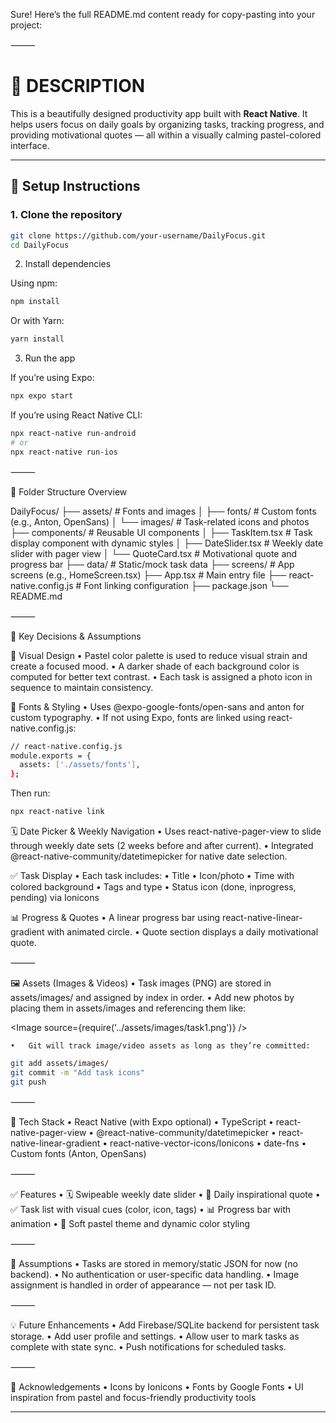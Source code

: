 Sure! Here’s the full README.md content ready for copy-pasting into your project:

⸻


# 📱 DESCRIPTION

This is a beautifully designed productivity app built with **React Native**. It helps users focus on daily goals by organizing tasks, tracking progress, and providing motivational quotes — all within a visually calming pastel-colored interface.

---

## 🚀 Setup Instructions

### 1. Clone the repository

```bash
git clone https://github.com/your-username/DailyFocus.git
cd DailyFocus
```
2. Install dependencies

Using npm:
```bash
npm install
```
Or with Yarn:
```bash
yarn install
```
3. Run the app

If you’re using Expo:
```bash
npx expo start
```
If you’re using React Native CLI:
```bash
npx react-native run-android
# or
npx react-native run-ios
```

⸻

📁 Folder Structure Overview

DailyFocus/
├── assets/                 # Fonts and images
│   ├── fonts/              # Custom fonts (e.g., Anton, OpenSans)
│   └── images/             # Task-related icons and photos
├── components/             # Reusable UI components
│   ├── TaskItem.tsx        # Task display component with dynamic styles
│   ├── DateSlider.tsx      # Weekly date slider with pager view
│   └── QuoteCard.tsx       # Motivational quote and progress bar
├── data/                   # Static/mock task data
├── screens/                # App screens (e.g., HomeScreen.tsx)
├── App.tsx                 # Main entry file
├── react-native.config.js  # Font linking configuration
├── package.json
└── README.md


⸻

🧠 Key Decisions & Assumptions

🎨 Visual Design
	•	Pastel color palette is used to reduce visual strain and create a focused mood.
	•	A darker shade of each background color is computed for better text contrast.
	•	Each task is assigned a photo icon in sequence to maintain consistency.

🧾 Fonts & Styling
	•	Uses @expo-google-fonts/open-sans and anton for custom typography.
	•	If not using Expo, fonts are linked using react-native.config.js:
```bash
// react-native.config.js
module.exports = {
  assets: ['./assets/fonts'],
};
```
Then run:
```bash
npx react-native link
```
🗓️ Date Picker & Weekly Navigation
	•	Uses react-native-pager-view to slide through weekly date sets (2 weeks before and after current).
	•	Integrated @react-native-community/datetimepicker for native date selection.

✅ Task Display
	•	Each task includes:
	•	Title
	•	Icon/photo
	•	Time with colored background
	•	Tags and type
	•	Status icon (done, inprogress, pending) via Ionicons

📊 Progress & Quotes
	•	A linear progress bar using react-native-linear-gradient with animated circle.
	•	Quote section displays a daily motivational quote.

⸻

🖼️ Assets (Images & Videos)
	•	Task images (PNG) are stored in assets/images/ and assigned by index in order.
	•	Add new photos by placing them in assets/images and referencing them like:

<Image source={require('../assets/images/task1.png')} />

	•	Git will track image/video assets as long as they’re committed:

```bash
git add assets/images/
git commit -m "Add task icons"
git push
```

⸻

🔧 Tech Stack
	•	React Native (with Expo optional)
	•	TypeScript
	•	react-native-pager-view
	•	@react-native-community/datetimepicker
	•	react-native-linear-gradient
	•	react-native-vector-icons/Ionicons
	•	date-fns
	•	Custom fonts (Anton, OpenSans)

⸻

✅ Features
	•	🗓️ Swipeable weekly date slider
	•	🧠 Daily inspirational quote
	•	✅ Task list with visual cues (color, icon, tags)
	•	📊 Progress bar with animation
	•	🎨 Soft pastel theme and dynamic color styling

⸻

📌 Assumptions
	•	Tasks are stored in memory/static JSON for now (no backend).
	•	No authentication or user-specific data handling.
	•	Image assignment is handled in order of appearance — not per task ID.

⸻

💡 Future Enhancements
	•	Add Firebase/SQLite backend for persistent task storage.
	•	Add user profile and settings.
	•	Allow user to mark tasks as complete with state sync.
	•	Push notifications for scheduled tasks.

⸻

🙌 Acknowledgements
	•	Icons by Ionicons
	•	Fonts by Google Fonts
	•	UI inspiration from pastel and focus-friendly productivity tools

---
